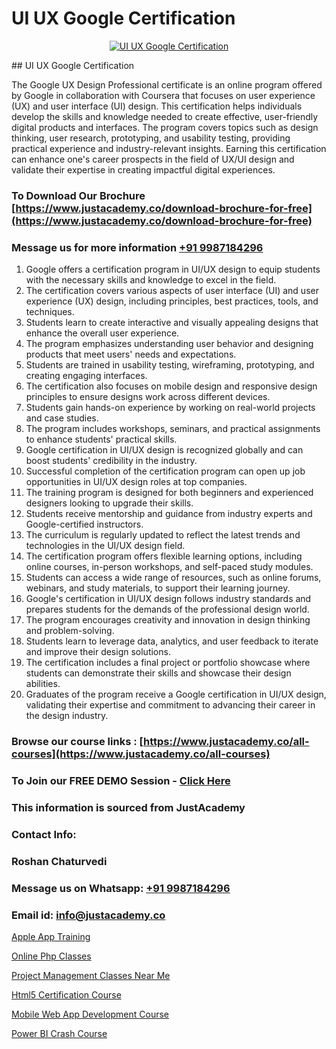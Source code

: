 # UI UX Google Certification

<p align="center">
  <a href="https://justacademy.co/all-courses">
    <img src="https://i.ibb.co/P5KtSQ2/ui-ux.png" alt="UI UX Google Certification">
  </a>
</p>
## UI UX Google Certification

The Google UX Design Professional certificate is an online program offered by Google in collaboration with Coursera that focuses on user experience (UX) and user interface (UI) design. This certification helps individuals develop the skills and knowledge needed to create effective, user-friendly digital products and interfaces. The program covers topics such as design thinking, user research, prototyping, and usability testing, providing practical experience and industry-relevant insights. Earning this certification can enhance one's career prospects in the field of UX/UI design and validate their expertise in creating impactful digital experiences.
### To Download Our Brochure [https://www.justacademy.co/download-brochure-for-free](https://www.justacademy.co/download-brochure-for-free)
### Message us for more information [+91 9987184296](https://api.whatsapp.com/send?phone=919987184296)
1) Google offers a certification program in UI/UX design to equip students with the necessary skills and knowledge to excel in the field.
2) The certification covers various aspects of user interface (UI) and user experience (UX) design, including principles, best practices, tools, and techniques.
3) Students learn to create interactive and visually appealing designs that enhance the overall user experience.
4) The program emphasizes understanding user behavior and designing products that meet users' needs and expectations.
5) Students are trained in usability testing, wireframing, prototyping, and creating engaging interfaces.
6) The certification also focuses on mobile design and responsive design principles to ensure designs work across different devices.
7) Students gain hands-on experience by working on real-world projects and case studies.
8) The program includes workshops, seminars, and practical assignments to enhance students' practical skills.
9) Google certification in UI/UX design is recognized globally and can boost students' credibility in the industry.
10) Successful completion of the certification program can open up job opportunities in UI/UX design roles at top companies.
11) The training program is designed for both beginners and experienced designers looking to upgrade their skills.
12) Students receive mentorship and guidance from industry experts and Google-certified instructors.
13) The curriculum is regularly updated to reflect the latest trends and technologies in the UI/UX design field.
14) The certification program offers flexible learning options, including online courses, in-person workshops, and self-paced study modules.
15) Students can access a wide range of resources, such as online forums, webinars, and study materials, to support their learning journey.
16) Google's certification in UI/UX design follows industry standards and prepares students for the demands of the professional design world.
17) The program encourages creativity and innovation in design thinking and problem-solving.
18) Students learn to leverage data, analytics, and user feedback to iterate and improve their design solutions.
19) The certification includes a final project or portfolio showcase where students can demonstrate their skills and showcase their design abilities.
20) Graduates of the program receive a Google certification in UI/UX design, validating their expertise and commitment to advancing their career in the design industry.

### Browse our course links : [https://www.justacademy.co/all-courses](https://www.justacademy.co/all-courses) 
### To Join our FREE DEMO Session - [Click Here](https://www.justacademy.co/register-for-course-demo)


### This information is sourced from JustAcademy
### Contact Info:
### Roshan Chaturvedi
### Message us on Whatsapp: [+91 9987184296](https://api.whatsapp.com/send?phone=919987184296)
### Email id: [info@justacademy.co](mailto:info@justacademy.co)
                
[Apple App Training](0)

[Online Php Classes](https://www.linkedin.com/pulse/online-php-classes-justacademy-kolkata-zlf0e?trackingId=ABv73Yaw%2FSjIbHkvVgrv5Q%3D%3D&lipi=urn%3Ali%3Apage%3Ad_flagship3_company_admin%3BZ3buGVXtSt2MpOd2OMz6cQ%3D%3D)

[Project Management Classes Near Me](https://medium.com/@mahi3106/project-management-classes-near-me-ad1c01560fca)

[Html5 Certification Course](https://medium.com/@surajvaishnav5015/html5-certification-course-37dfaa0f8525)

[Mobile Web App Development Course](https://justacademyin.github.io/Articles/Mobile-Web-App-Development-Course)

[Power BI Crash Course](https://justacademyin.github.io/justacademy/power-bi-crash-course)

